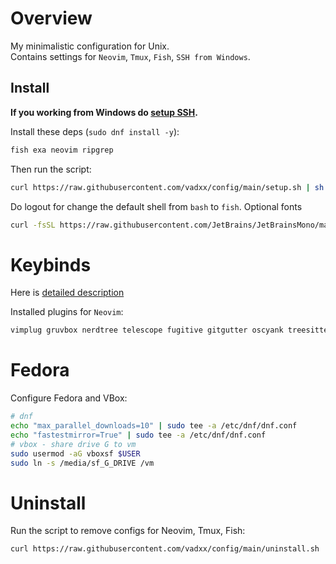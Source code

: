 # Overview
My minimalistic configuration for Unix.  
Contains settings for `Neovim`, `Tmux`, `Fish`, `SSH from Windows`.  

## Install
**If you working from Windows do [setup SSH](./docs/SSH.md).**

Install these deps (`sudo dnf install -y`):
```bash
fish exa neovim ripgrep
```
Then run the script:
```bash
curl https://raw.githubusercontent.com/vadxx/config/main/setup.sh | sh
```
Do logout for change the default shell from `bash` to `fish`.
Optional fonts
```bash 
curl -fsSL https://raw.githubusercontent.com/JetBrains/JetBrainsMono/master/install_manual.sh | sh
```

# Keybinds
Here is [detailed description](./docs/KEYS.md)

Installed plugins for `Neovim`:
```bash
vimplug gruvbox nerdtree telescope fugitive gitgutter oscyank treesitter
```

# Fedora
Configure Fedora and VBox:
```bash
# dnf
echo "max_parallel_downloads=10" | sudo tee -a /etc/dnf/dnf.conf
echo "fastestmirror=True" | sudo tee -a /etc/dnf/dnf.conf
# vbox - share drive G to vm
sudo usermod -aG vboxsf $USER
sudo ln -s /media/sf_G_DRIVE /vm
```

# Uninstall
Run the script to remove configs for Neovim, Tmux, Fish:
```bash
curl https://raw.githubusercontent.com/vadxx/config/main/uninstall.sh | sh
```

